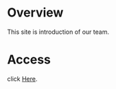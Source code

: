# Overview
This site is introduction of our team.

# Access
click <a href="https://tokuyama-it.github.io" target="_blank">Here<a>.
